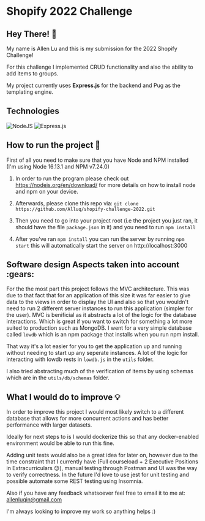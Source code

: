# Shopify 2022 Challenge

## Hey There! :wave: 
My name is Allen Lu and this is my submission for the 2022 Shopify Challenge!

For this challenge I implemented CRUD functionality and also the ability to add items to groups.

My project currently uses **Express.js** for the backend and Pug as the templating engine.


## Technologies
![NodeJS](https://img.shields.io/badge/node.js-6DA55F?style=for-the-badge&logo=node.js&logoColor=white)
![Express.js](https://img.shields.io/badge/express.js-%23404d59.svg?style=for-the-badge&logo=express&logoColor=%2361DAFB)


## How to run the project :rocket:

First of all you need to make sure that you have Node and NPM installed (I'm using Node 16.13.1 and NPM v7.24.0)

1. In order to run the program please check out https://nodejs.org/en/download/ for more details on how to install node and npm on your device.

2. Afterwards, please clone this repo via:
`git clone https://github.com/Alluq/shopify-challenge-2022.git`

3. Then you need to go into your project root (i.e the project you just ran, it should have the file `package.json` in it) and you need to run `npm install`

4. After you've ran `npm install` you can run the server by running `npm start` this will automatically start the server on http://localhost:3000

## Software design Aspects taken into account :gears:

For the the most part this project follows the MVC architecture. This was due to that fact that for an application of this size it was far easier to give data to the views in order to display the UI and also so that you wouldn't need to run 2 different server instances to run this application (simpler for the user). MVC is benificial as it abstracts a lot of the logic for the database interactions. Which is great if you want to switch for something a lot more suited to production such as MongoDB.
I went for a very simple database called `lowdb` which is an npm package that installs when you run npm install.

That way it's a lot easier for you to get the application up and running without needing to start up any seperate instances.
A lot of the logic for interacting with lowdb rests in `lowdb.js` in the `utils` folder.

I also tried abstracting much of the verification of items by using schemas which are in the `utils/db/schemas` folder.

## What I would do to improve :bulb:

In order to improve this project I would most likely switch to a different database that allows for more concurrent actions and has better performance with larger datasets. 

Ideally for next steps to is I would dockerize this so that any docker-enabled environment would be able to run this fine.

Adding unit tests would also be a great idea for later on, however due to the time constraint that I currently have (Full courseload + 2 Executive Positions in Extracurriculars :sweat:), manual testing through Postman and UI was the way to verify correctness. In the future I'd love to use jest for unit testing and possible automate some REST testing using Insomnia.

Also if you have any feedback whatsoever feel free to email it to me at: allenluqin@gmail.com

I'm always looking to improve my work so anything helps :)